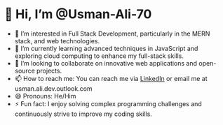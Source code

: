 # 👋 Hi, I’m @Usman-Ali-70

- 👀 I’m interested in Full Stack Development, particularly in the MERN stack, and web technologies.
- 🌱 I’m currently learning advanced techniques in JavaScript and exploring cloud computing to enhance my full-stack skills.
- 💞️ I’m looking to collaborate on innovative web applications and open-source projects.
- 📫 How to reach me: You can reach me via [LinkedIn](https://www.linkedin.com/in/usman-ali-warraich/) or email me at usman.ali.dev.outlook.com
- 😄 Pronouns: He/Him
- ⚡ Fun fact: I enjoy solving complex programming challenges and continuously strive to improve my coding skills.
